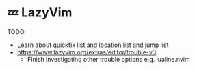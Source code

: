 # 💤 LazyVim

TODO: 
- Learn about quickfix list and location list and jump list
- https://www.lazyvim.org/extras/editor/trouble-v3
  - Finish investigating other trouble options e.g. lualine.nvim
